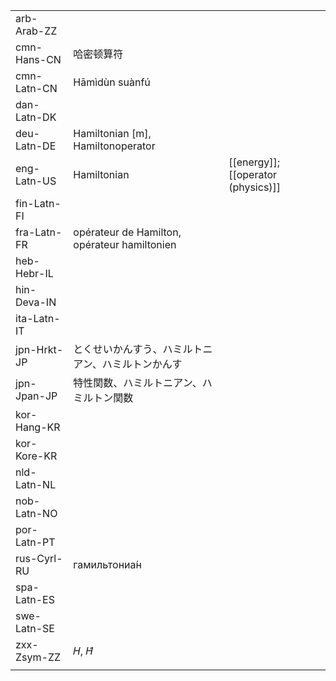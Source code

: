 | | | |
|-|-|-|
| arb-Arab-ZZ |  |  |
| cmn-Hans-CN | 哈密顿算符 |  |
| cmn-Latn-CN | Hāmìdùn suànfú |  |
| dan-Latn-DK |  |  |
| deu-Latn-DE | Hamiltonian [m], Hamiltonoperator |  |
| eng-Latn-US | Hamiltonian | [[energy]]; [[operator (physics)]] |
| fin-Latn-FI |  |  |
| fra-Latn-FR | opérateur de Hamilton, opérateur hamiltonien |  |
| heb-Hebr-IL |  |  |
| hin-Deva-IN |  |  |
| ita-Latn-IT |  |  |
| jpn-Hrkt-JP | とくせいかんすう、ハミルトニアン、ハミルトンかんす |  |
| jpn-Jpan-JP | 特性関数、ハミルトニアン、ハミルトン関数 |  |
| kor-Hang-KR |  |  |
| kor-Kore-KR |  |  |
| nld-Latn-NL |  |  |
| nob-Latn-NO |  |  |
| por-Latn-PT |  |  |
| rus-Cyrl-RU | гамильтониа́н |  |
| spa-Latn-ES |  |  |
| swe-Latn-SE |  |  |
| zxx-Zsym-ZZ | 𝐻, 𝐻̂ |  |
|  |  |  |
